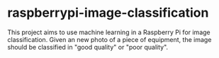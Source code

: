# raspberrypi-image-classification
 This project aims to use machine learning in a Raspberry Pi for image classification. Given an new photo of a piece of equipment, the image should be classified in "good quality" or "poor quality".
